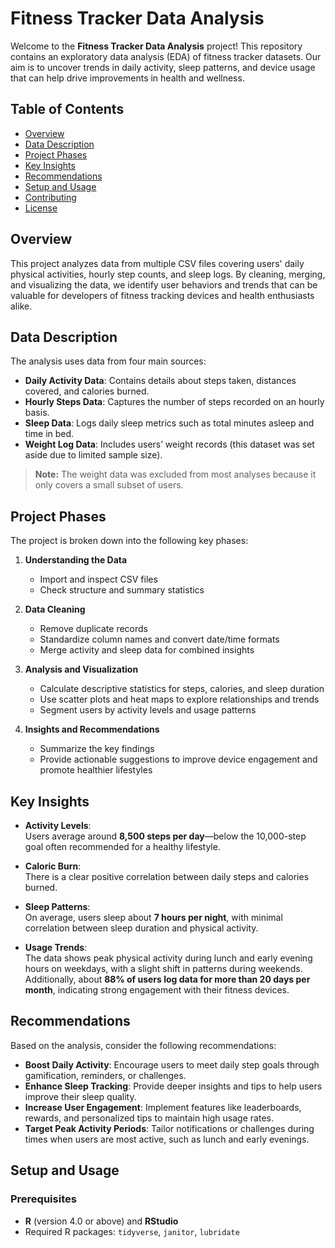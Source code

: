 # Fitness Tracker Data Analysis

Welcome to the **Fitness Tracker Data Analysis** project! This repository contains an exploratory data analysis (EDA) of fitness tracker datasets. Our aim is to uncover trends in daily activity, sleep patterns, and device usage that can help drive improvements in health and wellness.

## Table of Contents

- [Overview](#overview)
- [Data Description](#data-description)
- [Project Phases](#project-phases)
- [Key Insights](#key-insights)
- [Recommendations](#recommendations)
- [Setup and Usage](#setup-and-usage)
- [Contributing](#contributing)
- [License](#license)

## Overview

This project analyzes data from multiple CSV files covering users' daily physical activities, hourly step counts, and sleep logs. By cleaning, merging, and visualizing the data, we identify user behaviors and trends that can be valuable for developers of fitness tracking devices and health enthusiasts alike.

## Data Description

The analysis uses data from four main sources:

- **Daily Activity Data**: Contains details about steps taken, distances covered, and calories burned.
- **Hourly Steps Data**: Captures the number of steps recorded on an hourly basis.
- **Sleep Data**: Logs daily sleep metrics such as total minutes asleep and time in bed.
- **Weight Log Data**: Includes users’ weight records (this dataset was set aside due to limited sample size).

> **Note:** The weight data was excluded from most analyses because it only covers a small subset of users.

## Project Phases

The project is broken down into the following key phases:

1. **Understanding the Data**  
   - Import and inspect CSV files  
   - Check structure and summary statistics  

2. **Data Cleaning**  
   - Remove duplicate records  
   - Standardize column names and convert date/time formats  
   - Merge activity and sleep data for combined insights

3. **Analysis and Visualization**  
   - Calculate descriptive statistics for steps, calories, and sleep duration  
   - Use scatter plots and heat maps to explore relationships and trends  
   - Segment users by activity levels and usage patterns

4. **Insights and Recommendations**  
   - Summarize the key findings  
   - Provide actionable suggestions to improve device engagement and promote healthier lifestyles

## Key Insights

- **Activity Levels**:  
  Users average around **8,500 steps per day**—below the 10,000-step goal often recommended for a healthy lifestyle.

- **Caloric Burn**:  
  There is a clear positive correlation between daily steps and calories burned.

- **Sleep Patterns**:  
  On average, users sleep about **7 hours per night**, with minimal correlation between sleep duration and physical activity.

- **Usage Trends**:  
  The data shows peak physical activity during lunch and early evening hours on weekdays, with a slight shift in patterns during weekends. Additionally, about **88% of users log data for more than 20 days per month**, indicating strong engagement with their fitness devices.

## Recommendations

Based on the analysis, consider the following recommendations:
- **Boost Daily Activity**: Encourage users to meet daily step goals through gamification, reminders, or challenges.
- **Enhance Sleep Tracking**: Provide deeper insights and tips to help users improve their sleep quality.
- **Increase User Engagement**: Implement features like leaderboards, rewards, and personalized tips to maintain high usage rates.
- **Target Peak Activity Periods**: Tailor notifications or challenges during times when users are most active, such as lunch and early evenings.

## Setup and Usage

### Prerequisites
- **R** (version 4.0 or above) and **RStudio**
- Required R packages: `tidyverse`, `janitor`, `lubridate`

